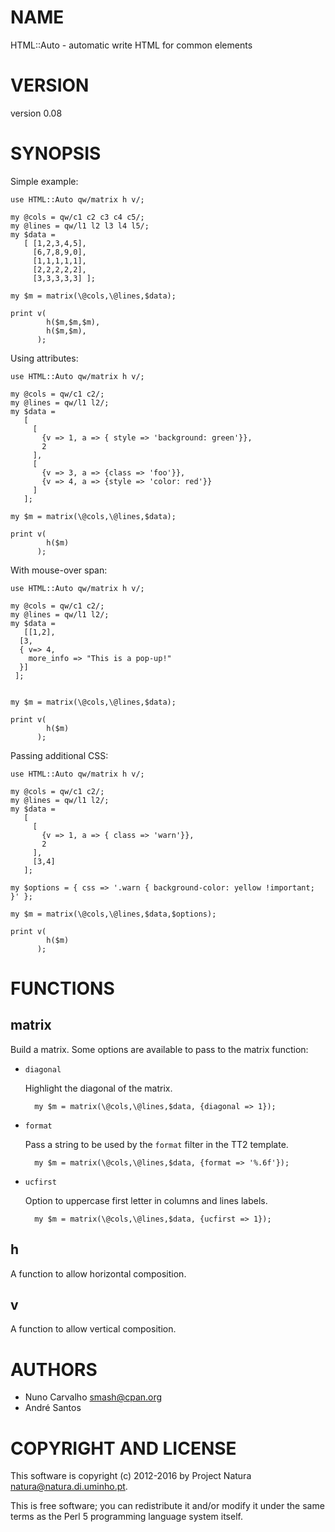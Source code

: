 # NAME

HTML::Auto - automatic write HTML for common elements

# VERSION

version 0.08

# SYNOPSIS

Simple example:

    use HTML::Auto qw/matrix h v/;

    my @cols = qw/c1 c2 c3 c4 c5/;
    my @lines = qw/l1 l2 l3 l4 l5/;
    my $data =
       [ [1,2,3,4,5],
         [6,7,8,9,0],
         [1,1,1,1,1],
         [2,2,2,2,2],
         [3,3,3,3,3] ];

    my $m = matrix(\@cols,\@lines,$data);

    print v(
            h($m,$m,$m),
            h($m,$m),
          );

Using attributes:

    use HTML::Auto qw/matrix h v/;

    my @cols = qw/c1 c2/;
    my @lines = qw/l1 l2/;
    my $data =
       [
         [
           {v => 1, a => { style => 'background: green'}},
           2
         ],
         [
           {v => 3, a => {class => 'foo'}},
           {v => 4, a => {style => 'color: red'}}
         ]
       ];

    my $m = matrix(\@cols,\@lines,$data);

    print v(
            h($m)
          );

With mouse-over span:

    use HTML::Auto qw/matrix h v/;

    my @cols = qw/c1 c2/;
    my @lines = qw/l1 l2/;
    my $data =
       [[1,2],
      [3,
      { v=> 4,
        more_info => "This is a pop-up!"
      }]
     ];


    my $m = matrix(\@cols,\@lines,$data);

    print v(
            h($m)
          );

Passing additional CSS:

    use HTML::Auto qw/matrix h v/;

    my @cols = qw/c1 c2/;
    my @lines = qw/l1 l2/;
    my $data =
       [
         [
           {v => 1, a => { class => 'warn'}},
           2
         ],
         [3,4]
       ];

    my $options = { css => '.warn { background-color: yellow !important; }' };

    my $m = matrix(\@cols,\@lines,$data,$options);

    print v(
            h($m)
          );

# FUNCTIONS

## matrix

Build a matrix. Some options are available to pass to the matrix function:

- `diagonal`

    Highlight the diagonal of the matrix.

        my $m = matrix(\@cols,\@lines,$data, {diagonal => 1});

- `format`

    Pass a string to be used by the `format` filter in the TT2 template.

        my $m = matrix(\@cols,\@lines,$data, {format => '%.6f'});

- `ucfirst`

    Option to uppercase first letter in columns and lines labels.

        my $m = matrix(\@cols,\@lines,$data, {ucfirst => 1});

## h

A function to allow horizontal composition.

## v

A function to allow vertical composition.

# AUTHORS

- Nuno Carvalho <smash@cpan.org>
- André Santos <andrefs at cpan.org>

# COPYRIGHT AND LICENSE

This software is copyright (c) 2012-2016 by Project Natura <natura@natura.di.uminho.pt>.

This is free software; you can redistribute it and/or modify it under
the same terms as the Perl 5 programming language system itself.
